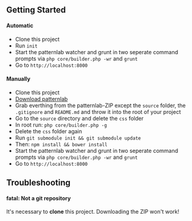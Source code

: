 ## Getting Started

#### Automatic

- Clone this project
- Run `init`
- Start the patternlab watcher and grunt in two seperate command prompts via `php core/builder.php -wr` and `grunt`
- Go to `http://localhost:8000`



#### Manually

- Clone this project
- [Download patternlab](https://github.com/pattern-lab/patternlab-php/archive/master.zip)
- Grab everthing from the patternlab-ZIP except the `source` folder, the `.gitignore` and `README.md` and throw it into the root of your project
- Go to the `source` directory and delete the `css` folder
- In root run: `php core/builder.php -g`
- Delete the `css` folder again
- Run `git submodule init && git submodule update`
- Then: `npm install && bower install`
- Start the patternlab watcher and grunt in two seperate command prompts via `php core/builder.php -wr` and `grunt`
- Go to `http://localhost:8000`



## Troubleshooting

#### fatal: Not a git repository

It's necessary to **clone** this project. Downloading the ZIP won't work!
